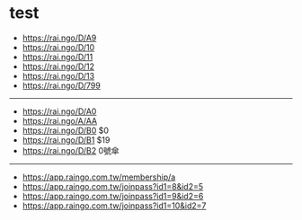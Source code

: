# test

* https://rai.ngo/D/A9
* https://rai.ngo/D/10
* https://rai.ngo/D/11
* https://rai.ngo/D/12
* https://rai.ngo/D/13
* https://rai.ngo/D/799

----
* https://rai.ngo/D/A0
* https://rai.ngo/A/AA
* https://rai.ngo/D/B0 $0
* https://rai.ngo/D/B1 $19
* https://rai.ngo/D/B2 0號傘

----
* https://app.raingo.com.tw/membership/a
* https://app.raingo.com.tw/joinpass?id1=8&id2=5
* https://app.raingo.com.tw/joinpass?id1=9&id2=6
* https://app.raingo.com.tw/joinpass?id1=10&id2=7
